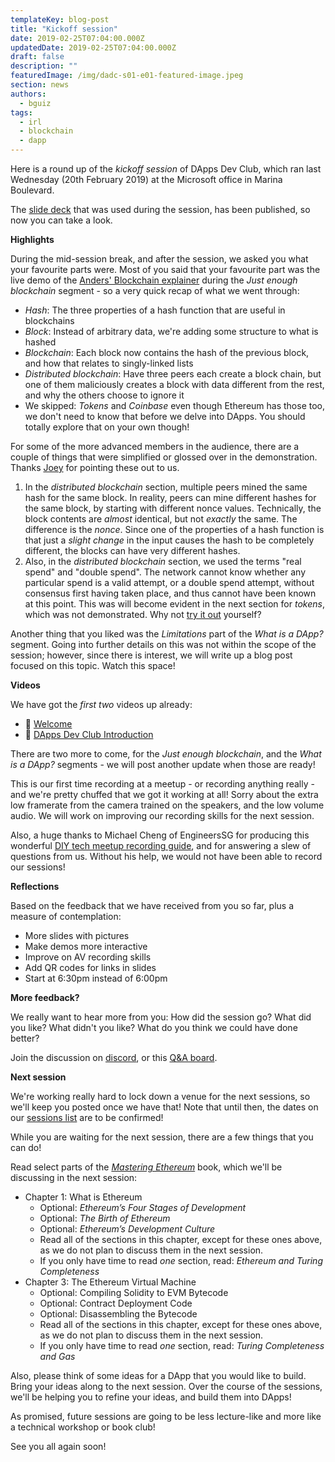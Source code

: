 ```yaml
---
templateKey: blog-post
title: "Kickoff session"
date: 2019-02-25T07:04:00.000Z
updatedDate: 2019-02-25T07:04:00.000Z
draft: false
description: ""
featuredImage: /img/dadc-s01-e01-featured-image.jpeg
section: news
authors:
  - bguiz
tags:
  - irl
  - blockchain
  - dapp
---
```


Here is a round up of the *kickoff session* of DApps Dev Club,
which ran last Wednesday (20th February 2019) at the Microsoft office in Marina Boulevard.

The [slide deck](https://dappsdev.org/deck/s01e01/) that was used during the session, has been published, so now you can take a look.

**Highlights**

During the mid-session break, and after the session, we asked you what your favourite parts were. Most of you said that your favourite part was the live demo of the [Anders' Blockchain explainer](https://anders.com/blockchain/) during the *Just enough blockchain* segment - so a very quick recap of what we went through:

- *Hash*: The three properties of a hash function that are useful in blockchains
- *Block*: Instead of arbitrary data, we're adding some structure to what is hashed
- *Blockchain*: Each block now contains the hash of the previous block, and how that relates to singly-linked lists
- *Distributed blockchain*: Have three peers each create a block chain, but one of them maliciously creates a block with data different from the rest, and why the others choose to ignore it
- We skipped: *Tokens* and *Coinbase* even though Ethereum has those too, we don't need to know that before we delve into DApps. You should totally explore that on your own though!

For some of the more advanced members in the audience, there are a couple of things that were simplified or glossed over in the demonstration. Thanks [Joey](https://twitter.com/joeytwiddle) for pointing these out to us.

1. In the *distributed blockchain* section, multiple peers mined the same hash for the same block. In reality, peers can mine different hashes for the same block, by starting with different nonce values. Technically, the block contents are *almost* identical, but not *exactly* the same. The difference is the *nonce*. Since one of the properties of a hash function is that just a *slight change* in the input causes the hash to be completely different, the blocks can have very different hashes.
2. Also, in the *distributed blockchain* section, we used the terms "real spend" and "double spend". The network cannot know whether any particular spend is a valid attempt, or a double spend attempt, without consensus first having taken place, and thus cannot have been known at this point. This was will become evident in the next section for *tokens*, which was not demonstrated. Why not [try it out](https://anders.com/blockchain/tokens.html) yourself?

Another thing that you liked was the *Limitations* part of the *What is a DApp?* segment. Going into further details on this was not within the scope of the session; however, since there is interest, we will write up a blog post focused on this topic. Watch this space!

**Videos**

We have got the *first two* videos up already:

- 🎥  [Welcome](https://www.youtube.com/watch?v=-cCnIXIfULo)
- 🎥  [DApps Dev Club Introduction](https://www.youtube.com/watch?v=E-T7uLup2Js)

There are two more to come, for the *Just enough blockchain*, and the *What is a DApp?* segments - we will post another update when those are ready!

This is our first time recording at a meetup - or recording anything really -  and we're pretty chuffed that we got it working at all! Sorry about the extra low framerate from the camera trained on the speakers, and the low volume audio. We will work on improving our recording skills for the next session.

Also, a huge thanks to Michael Cheng of EngineersSG for producing this wonderful [DIY tech meetup recording guide](https://github.com/engineersftw/gitwiki), and for answering a slew of questions from us. Without his help, we would not have been able to record our sessions!

**Reflections**

Based on the feedback that we have received from you so far, plus a measure of contemplation:

- More slides with pictures
- Make demos more interactive
- Improve on AV recording skills
- Add QR codes for links in slides
- Start at 6:30pm instead of 6:00pm

**More feedback?**

We really want to hear more from you: How did the session go? What did you like? What didn't you like? What do you think we could have done better?

Join the discussion on [discord](https://discordapp.com/invite/eM9Vv7P), or this [Q&A board](https://app2.sli.do/event/awgvs53v/live/questions).

**Next session**

We're working really hard to lock down a venue for the next sessions, so we'll keep you posted once we have that! Note that until then, the dates on our [sessions list](https://dappsdev.org/sessions/) are to be confirmed!

While you are waiting for the next session, there are a few things that you can do!

Read select parts of the [*Mastering Ethereum*](https://github.com/ethereumbook/ethereumbook) book, which we'll be discussing in the next session:
  - Chapter 1: What is Ethereum
    - Optional: *Ethereum’s Four Stages of Development*
    - Optional: *The Birth of Ethereum*
    - Optional: *Ethereum’s Development Culture*
    - Read all of the sections in this chapter, except for these ones above, as we do not plan to discuss them in the next session.
    - If you only have time to read *one* section, read: *Ethereum and Turing Completeness*
  - Chapter 3: The Ethereum Virtual Machine
    - Optional: Compiling Solidity to EVM Bytecode
    - Optional: Contract Deployment Code
    - Optional: Disassembling the Bytecode
    - Read all of the sections in this chapter, except for these ones above, as we do not plan to discuss them in the next session.
    - If you only have time to read *one* section, read: *Turing Completeness and Gas*

Also, please think of some ideas for a DApp that you would like to build. Bring your ideas along to the next session. Over the course of the sessions, we'll be helping you to refine your ideas, and build them into DApps!

As promised, future sessions are going to be less lecture-like and more
like a technical workshop or book club!

See you all again soon!
